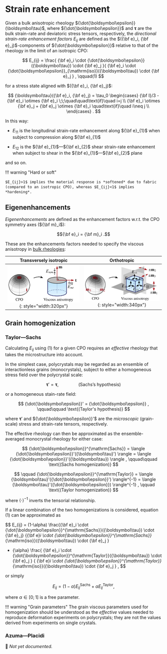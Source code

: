 # Strain rate enhancement

Given a bulk anisotropic rheology ${\dot{\boldsymbol\epsilon}}(\boldsymbol\tau)$, where ${\dot{\boldsymbol\epsilon}}$ and ${\boldsymbol\tau}$ are the 
bulk strain-rate and deviatoric stress tensors, respectively, 
the *directional strain-rate enhancement factors* $E_{ij}$ are defined as the $({\bf e}_i, {\bf e}_j)$-components of ${\dot{\boldsymbol\epsilon}}$ relative to that of the rheology in the limit of an isotropic CPO:

$$ 
E_{ij} = \frac{
{\bf e}_i \cdot {\dot{\boldsymbol\epsilon}}({\boldsymbol\tau}) \cdot {\bf e}_j 
}{
{\bf e}_i \cdot {\dot{\boldsymbol\epsilon}}_{\mathrm{iso}}({\boldsymbol\tau}) \cdot {\bf e}_j 
}
,
 \qquad(1)
$$

for a stress state aligned with $({\bf e}_i, {\bf e}_j)$:

$$
{\boldsymbol\tau}({\bf e}_i, {\bf e}_j) = \tau_0
\begin{cases}
    {\bf I}/3 - {\bf e}_i \otimes {\bf e}_i \;\;\quad\quad\text{if}\quad i=j \\
    {\bf e}_i \otimes {\bf e}_j + {\bf e}_j \otimes {\bf e}_i \quad\text{if}\quad i\neq j \\
\end{cases}
.
$$

In this way:

* ${E_{11}}$ is the longitudinal strain-rate enhancement along ${\bf e}_{1}$ when subject to compression along ${\bf e}_{1}$

* ${E_{12}}$ is the ${\bf e}_{1}$&mdash;${\bf e}_{2}$ shear strain-rate enhancement when subject to shear in the ${\bf e}_{1}$&mdash;${\bf e}_{2}$ plane

and so on.

!!! warning "Hard or soft"

    $E_{ij}>1$ implies the material response is *softened* due to fabric (compared to an isotropic CPO), whereas $E_{ij}<1$ implies *hardening*.

## Eigenenhancements

*Eigenenhancements* are defined as the enhancement factors w.r.t. the CPO symmetry axes (${\bf m}_i$): 

$${\bf e}_i = {\bf m}_i .$$

These are the enhancements factors needed to specify the viscous anisotropy in [bulk rheologies](constitutive-viscoplastic.md):

| Transversely isotropic | Orthotropic |
| :-: | :-: |
| ![](https://raw.githubusercontent.com/nicholasmr/specfab/main/images/material-symmetries/icesym-traniso-viscous.png){: style="width:320px"} | ![](https://raw.githubusercontent.com/nicholasmr/specfab/main/images/material-symmetries/icesym-ortho-viscous.png){: style="width:340px"} |

## Grain homogenization 

### Taylor&mdash;Sachs

Calculating $E_{ij}$ using (1) for a given CPO requires an *effective* rheology that takes the microstructure into account.

In the simplest case, polycrystals may be regarded as an ensemble of interactionless grains (monocrystals), subject to either a homogeneous stress field over the polycrystal scale:

$$
{\boldsymbol\tau}' = {\boldsymbol\tau}
,
\qquad\qquad \text{(Sachs's hypothesis)}
$$

or a homogeneous stain-rate field:

$$
{\dot{\boldsymbol\epsilon}}' = {\dot{\boldsymbol\epsilon}} 
,
\qquad\qquad \text{(Taylor's hypothesis)}
$$

where ${\boldsymbol\tau}'$ and ${\dot{\boldsymbol\epsilon}}'$ are the *microscopic* (grain-scale) stress and strain-rate tensors, respectively.

The effective rheology can then be approximated as the ensemble-averaged monocrystal rheology for either case:

$$
{\dot{\boldsymbol\epsilon}}^{\mathrm{Sachs}} = \langle {\dot{\boldsymbol\epsilon}}'({\boldsymbol\tau}') \rangle = \langle {\dot{\boldsymbol\epsilon}}'({\boldsymbol\tau}) \rangle
,
\qquad\qquad \text{(Sachs homogenization)}
$$

$$
\qquad
{\dot{\boldsymbol\epsilon}}^{\mathrm{Taylor}} = \langle {\boldsymbol\tau}'({\dot{\boldsymbol\epsilon}}') \rangle^{-1} = \langle {\boldsymbol\tau}'({\dot{\boldsymbol\epsilon}}) \rangle^{-1}
,
\qquad \text{(Taylor homogenization)}
$$

where $\langle \cdot \rangle^{-1}$ inverts the tensorial relationship.

If a linear combination of the two homogenizations is considered, equation (1) can be approximated as 

$$
E_{ij} = (1-\alpha) \frac{{\bf e}_i \cdot {\dot{\boldsymbol\epsilon}}^{\mathrm{Sachs}}({\boldsymbol\tau}) \cdot {\bf e}_j}
{{\bf e}_i \cdot {\dot{\boldsymbol\epsilon}}^{\mathrm{Sachs}}_{\mathrm{iso}}({\boldsymbol\tau}) \cdot {\bf e}_j }
+ {\alpha} \frac{ {\bf e}_i \cdot {\dot{\boldsymbol\epsilon}}^{\mathrm{Taylor}}({\boldsymbol\tau}) \cdot {\bf e}_j }
{ {\bf e}_i \cdot {\dot{\boldsymbol\epsilon}}^{\mathrm{Taylor}}_{\mathrm{iso}}({\boldsymbol\tau}) \cdot {\bf e}_j }
,
$$

or simply

$$
E_{ij} = (1-\alpha)E_{ij}^{\mathrm{Sachs}} + {\alpha}E_{ij}^{\mathrm{Taylor}} ,
$$

where $\alpha\in[0;1]$ is a free parameter.

!!! warning "Grain parameters"
    The grain viscous parameters used for homogenization should be understood as the *effective* values needed to reproduce deformation experiments on polycrystals; they are not the values derived from experiments on single crystals.

### Azuma&mdash;Placidi

🚧 *Not yet documented.*
